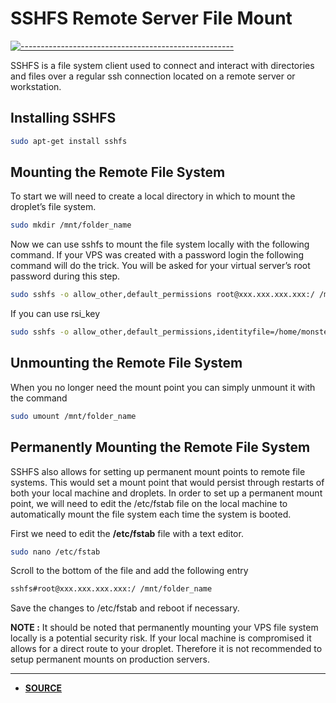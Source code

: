 
# SSHFS Remote Server File Mount
[![-----------------------------------------------------](https://raw.githubusercontent.com/andreasbm/readme/master/assets/lines/colored.png)]()

SSHFS is a file system client used to connect and interact with directories and files over a regular ssh connection located on a remote server or workstation.

## Installing SSHFS

```sh
sudo apt-get install sshfs
```

## Mounting the Remote File System
To start we will need to create a local directory in which to mount the droplet’s file system.
```sh
sudo mkdir /mnt/folder_name
```

Now we can use sshfs to mount the file system locally with the following command. If your VPS was created with a password login the following command will do the trick. You will be asked for your virtual server’s root password during this step.

```sh
sudo sshfs -o allow_other,default_permissions root@xxx.xxx.xxx.xxx:/ /mnt/folder_name
```
If you can use rsi_key
```sh
sudo sshfs -o allow_other,default_permissions,identityfile=/home/monster/Desktop/ssh/key.pem root@xxx.xxx.xxx.xxx:/ /mnt/folder_name
```


## Unmounting the Remote File System
When you no longer need the mount point you can simply unmount it with the command



```sh
sudo umount /mnt/folder_name
```
## Permanently Mounting the Remote File System
SSHFS also allows for setting up permanent mount points to remote file systems. This would set a mount point that would persist through restarts of both your local machine and droplets. In order to set up a permanent mount point, we will need to edit the /etc/fstab file on the local machine to automatically mount the file system each time the system is booted.

First we need to edit the **/etc/fstab** file with a text editor.


```sh
sudo nano /etc/fstab
```
Scroll to the bottom of the file and add the following entry

```sh
sshfs#root@xxx.xxx.xxx.xxx:/ /mnt/folder_name
```
Save the changes to /etc/fstab and reboot if necessary.

**NOTE :** It should be noted that permanently mounting your VPS file system locally is a potential security risk. If your local machine is compromised it allows for a direct route to your droplet. Therefore it is not recommended to setup permanent mounts on production servers.

<hr>

- **[SOURCE](https://www.digitalocean.com/community/tutorials/how-to-use-sshfs-to-mount-remote-file-systems-over-ssh)**
